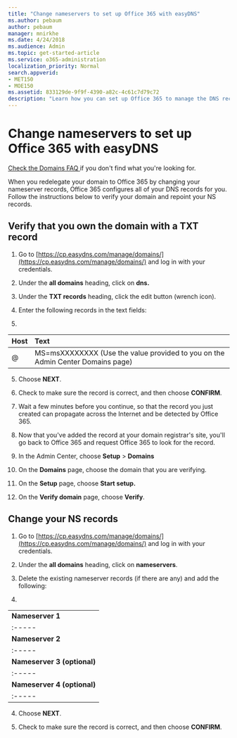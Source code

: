 ```yaml
---
title: "Change nameservers to set up Office 365 with easyDNS"
ms.author: pebaum
author: pebaum
manager: mnirkhe
ms.date: 4/24/2018
ms.audience: Admin
ms.topic: get-started-article
ms.service: o365-administration
localization_priority: Normal
search.appverid:
- MET150
- MOE150
ms.assetid: 833129de-9f9f-4390-a82c-4c61c7d79c72
description: "Learn how you can set up Office 365 to manage the DNS records of your custom domain at easyDNS."
---
```


# Change nameservers to set up Office 365 with easyDNS

[Check the Domains FAQ ](../setup/domains-faq.md) if you don't find what you're looking for. 
  
When you redelegate your domain to Office 365 by changing your nameserver records, Office 365 configures all of your DNS records for you. Follow the instructions below to verify your domain and repoint your NS records.
  
## Verify that you own the domain with a TXT record

1. Go to [https://cp.easydns.com/manage/domains/](https://cp.easydns.com/manage/domains/) and log in with your credentials. 
    
2. Under the **all domains** heading, click on **dns.**
    
3. Under the **TXT records** heading, click the edit button (wrench icon). 
    
4. Enter the following records in the text fields:
    
1. 

|**Host**|**Text**|
|:-----|:-----|
|@  <br/> |MS=msXXXXXXXX (Use the value provided to you on the Admin Center Domains page)  <br/> |
   
5. Choose **NEXT**. 
    
6. Check to make sure the record is correct, and then choose **CONFIRM**. 
    
7. Wait a few minutes before you continue, so that the record you just created can propagate across the Internet and be detected by Office 365.
    
8. Now that you've added the record at your domain registrar's site, you'll go back to Office 365 and request Office 365 to look for the record.
    
9. In the Admin Center, choose **Setup** \> **Domains**
    
10. On the **Domains** page, choose the domain that you are verifying. 
    
11. On the **Setup** page, choose **Start setup.**
    
12. On the **Verify domain** page, choose **Verify**. 
    
## Change your NS records

1. Go to [https://cp.easydns.com/manage/domains/](https://cp.easydns.com/manage/domains/) and log in with your credentials. 
    
2. Under the **all domains** heading, click on **nameservers**. 
    
3. Delete the existing nameserver records (if there are any) and add the following:
    
1. 
||
|:-----|
|**Nameserver 1**|
|:-----|
|**Nameserver 2**|
|:-----|
|**Nameserver 3 (optional)**|
|:-----|
|**Nameserver 4 (optional)**|
|:-----|
   
4. Choose **NEXT**. 
    
5. Check to make sure the record is correct, and then choose **CONFIRM**. 
    

